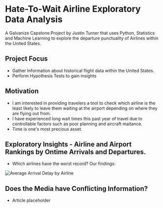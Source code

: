 # Hate-To-Wait Airline Exploratory Data Analysis
A Galvanize Capstone Project by Justin Turner that uses Python, Statistics and Machine Learning to explore the departure punctuality of Airlines within the United States.

## Project Focus
  * Gather Information about historical flight data within the United States.
  * Perform Hypothesis Tests to gain insights

## Motivation
  * I am interested in providing travelers a tool to check which airline is the least likely to leave them waiting at the airport depending on where they are flying out from.
  * I have experienced long wait times this past year of travel due to controllable factors such as poor planning and aircraft maitance. 
  * Time is one's most precious asset.

## Exploratory Insights - Airline and Airport Rankings by Ontime Arrivals and Departures.
  * Which airlines have the worst record? Our findings:

![Average Arrival Delay by Airline](/images/Average%Arrival%Delay%by%Airline.png)



## Does the Media have Conflicting Information? 
  * Article placeholder





